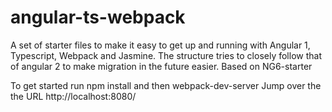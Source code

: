 # angular-ts-webpack
A set of starter files to make it easy to get up and running with Angular 1, Typescript, Webpack and Jasmine. The structure tries to closely follow that of angular 2 to make migration in the future easier. Based on NG6-starter

To get started run
    npm install
and then 
    webpack-dev-server
Jump over the the URL
    http://localhost:8080/